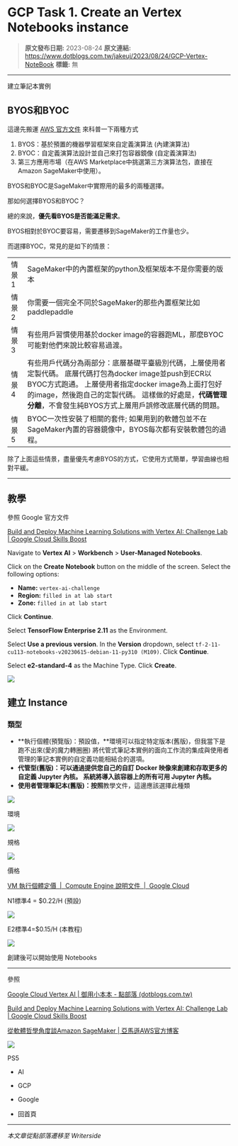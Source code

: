 # GCP Task 1. Create an Vertex Notebooks instance

> **原文發布日期:** 2023-08-24
> **原文連結:** https://www.dotblogs.com.tw/jakeuj/2023/08/24/GCP-Vertex-NoteBook
> **標籤:** 無

---

建立筆記本實例

## BYOS和BYOC

這邊先搬運 [AWS 官方文件](https://aws.amazon.com/cn/blogs/china/on-amazon-sagemaker-from-the-perspective-of-software-philosophy/) 來科普一下兩種方式

1. BYOS：基於預置的機器學習框架來自定義演算法 (內建演算法)
2. BYOC：自定義演算法設計並自己來打包容器鏡像 (自定義演算法)
3. 第三方應用市場（在AWS Marketplace中挑選第三方演算法包，直接在Amazon SageMaker中使用）。

BYOS和BYOC是SageMaker中實際用的最多的兩種選擇。

那如何選擇BYOS和BYOC？

總的來說，**優先看BYOS是否能滿足需求**。

BYOS相對於BYOC要容易，需要遷移到SageMaker的工作量也少。

而選擇BYOC，常見的是如下的情景：

|  |  |
| --- | --- |
| 情景 1 | SageMaker中的內置框架的python及框架版本不是你需要的版本 |
| 情景2 | 你需要一個完全不同於SageMaker的那些內置框架比如paddlepaddle |
| 情景3 | 有些用戶習慣使用基於docker image的容器跑ML，那麼BYOC可能對他們來說比較容易過渡。 |
| 情景4 | 有些用戶代碼分為兩部分：底層基礎平臺級別代碼，上層使用者定製代碼。 底層代碼打包為docker image並push到ECR以BYOC方式跑通。 上層使用者指定docker image為上面打包好的image，然後跑自己的定製代碼。 這樣做的好處是，**代碼管理分離**，不會發生純BYOS方式上層用戶誤修改底層代碼的問題。 |
| 情景5 | BYOC一次性安裝了相關的套件; 如果用到的軟體包並不在SageMaker內置的容器鏡像中，BYOS每次都有安裝軟體包的過程。 |

除了上面這些情景，盡量優先考慮BYOS的方式，它使用方式簡單，學習曲線也相對平緩。

---

## 教學

參照 Google 官方文件

[Build and Deploy Machine Learning Solutions with Vertex AI: Challenge Lab | Google Cloud Skills Boost](https://www.cloudskillsboost.google/focuses/22019?parent=catalog)

Navigate to **Vertex AI** > **Workbench** > **User-Managed Notebooks**.

Click on the **Create Notebook** button on the middle of the screen. Select the following options:

* **Name:** `vertex-ai-challenge`
* **Region:** `filled in at lab start`
* **Zone:** `filled in at lab start`

Click **Continue**.

Select **TensorFlow Enterprise 2.11** as the Environment.

Select **Use a previous version**. In the **Version** dropdown, select `tf-2-11-cu113-notebooks-v20230615-debian-11-py310 (M109)`. Click **Continue**.

Select **e2-standard-4** as the Machine Type. Click **Create**.

![](https://dotblogsfile.blob.core.windows.net/user/小小朱/3a778f3c-4c62-43cc-8a9b-12b589313749/1692868790.png.png)

## 建立 Instance

### 類型

* **執行個體(預覽版)：預設值，**環境可以指定特定版本(舊版)，但我當下是跑不出來(愛的魔力轉圈圈)
  將代管式筆記本實例的面向工作流的集成與使用者管理的筆記本實例的自定義功能相結合的選項。
* **代管型(舊版)：可以通過提供您自己的自訂 Docker 映像來創建和存取更多的自定義 Jupyter 內核。 系統將導入該容器上的所有可用 Jupyter 內核。**
* **使用者管理筆記本(舊版)：按照**教學文件，這邊應該選擇此種類

![](https://dotblogsfile.blob.core.windows.net/user/小小朱/3a778f3c-4c62-43cc-8a9b-12b589313749/1692869032.png.png)

環境

![](https://dotblogsfile.blob.core.windows.net/user/小小朱/3a778f3c-4c62-43cc-8a9b-12b589313749/1692873374.png.png)

規格

![](https://dotblogsfile.blob.core.windows.net/user/小小朱/3a778f3c-4c62-43cc-8a9b-12b589313749/1692873613.png.png)

價格

[VM 執行個體定價  |  Compute Engine 說明文件  |  Google Cloud](https://cloud.google.com/compute/vm-instance-pricing?hl=zh-tw#e2_predefined)

N1標準4 = $0.22/H (預設)

![](https://dotblogsfile.blob.core.windows.net/user/小小朱/3a778f3c-4c62-43cc-8a9b-12b589313749/1693898885.png.png)

E2標準4=$0.15/H (本教程)

![](https://dotblogsfile.blob.core.windows.net/user/小小朱/3a778f3c-4c62-43cc-8a9b-12b589313749/1693898911.png.png)

創建後可以開始使用 Notebooks

---

參照

[Google Cloud Vertex AI | 御用小本本 - 點部落 (dotblogs.com.tw)](https://www.dotblogs.com.tw/jakeuj/2023/08/21/Google-Cloud-Vertex-AI)

[Build and Deploy Machine Learning Solutions with Vertex AI: Challenge Lab | Google Cloud Skills Boost](https://www.cloudskillsboost.google/focuses/22019?parent=catalog)

[從軟體哲學角度談Amazon SageMaker | 亞馬遜AWS官方博客](https://aws.amazon.com/cn/blogs/china/on-amazon-sagemaker-from-the-perspective-of-software-philosophy/)

![](https://card.psnprofiles.com/1/jakeuj.png)

PS5

* AI
* GCP
* Google

* 回首頁

---

*本文章從點部落遷移至 Writerside*
